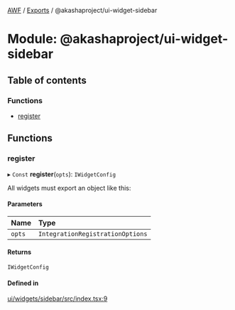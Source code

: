 [AWF](../README.md) / [Exports](../modules.md) / @akashaproject/ui-widget-sidebar

# Module: @akashaproject/ui-widget-sidebar

## Table of contents

### Functions

- [register](_akashaproject_ui_widget_sidebar.md#register)

## Functions

### register

▸ `Const` **register**(`opts`): `IWidgetConfig`

All widgets must export an object like this:

#### Parameters

| Name | Type |
| :------ | :------ |
| `opts` | `IntegrationRegistrationOptions` |

#### Returns

`IWidgetConfig`

#### Defined in

[ui/widgets/sidebar/src/index.tsx:9](https://github.com/AKASHAorg/akasha-world-framework/blob/83e542de/ui/widgets/sidebar/src/index.tsx#L9)
